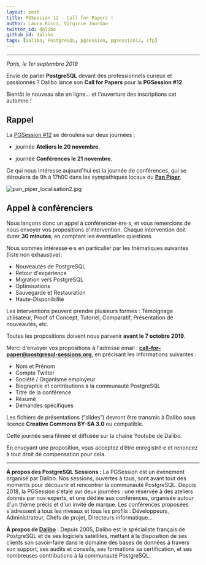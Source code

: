 ```yaml
---
layout: post
title: PGSession 12 - Call for Papers !
author: Laura Ricci, Virginie Jourdan
twitter_id: dalibo
github_id: dalibo
tags: [Dalibo, PostgreSQL, pgsession, pgsession12, cfp]
---
```


---

*Paris, le 1er septembre 2019*

Envie de parler **PostgreSQL** devant des professionnels curieux et passionnés ? Dalibo lance son **Call for Papers** pour la **PGSession #12**.

Bientôt le nouveau site en ligne… et l'ouverture des inscriptions cet automne !

<!--MORE-->

## Rappel

La [PGSession #12](https://dali.bo/pgsession12_savethedate) se déroulera sur deux journées :

  * journée **Ateliers le 20 novembre**,
  
  * journée **Conférences le 21 novembre**.
  
  
Ce qui nous intéresse aujourd'hui est la journée de conférences, qui se déroulera de 9h à 17h00 dans les sympathiques locaux du **[Pan Piper](https://www.pan-piper.com/)**.

![pan_piper_localisation2.jpg](https://raw.githubusercontent.com/dalibo/blog/gh-pages/img/pan_piper_localisation2.jpg)

## Appel à conférenciers

Nous lançons donc un appel à conférencier⋅ère⋅s, et vous remercions de nous envoyer vos propositions d'intervention. 
Chaque intervention doit durer **30 minutes**, en comptant les éventuelles questions. 

Nous sommes intéressé⋅e⋅s en particulier par les thématiques suivantes (liste non exhaustive): 

  * Nouveautés de PostgreSQL
  * Retour d'expérience
  * Migration vers PostgreSQL
  * Optimisations
  * Sauvegarde et Restauration
  * Haute-Disponibilité

Les interventions peuvent prendre plusieurs formes : Témoignage utilisateur, Proof of Concept, Tutoriel, Comparatif,
Présentation de nouveautés, etc. 

Toutes les propositions doivent nous parvenir **avant le 7 octobre 2019**. 


Merci d'envoyer vos propositions à l'adresse email : **call-for-paper@postgresql-sessions.org**, en précisant les informations suivantes :

  * Nom et Prénom
  * Compte Twitter
  * Société / Organisme employeur
  * Biographie et contributions à la communauté PostgreSQL
  * Titre de la conférence
  * Résumé
  * Demandes spécifiques


Les fichiers de présentations (“slides”) devront être transmis à Dalibo sous licence **Creative Commons BY-SA 3.0** 
ou compatible.

Cette journée sera filmée et diffusée sur la chaîne Youtube de Dalibo.

En envoyant une proposition, vous acceptez d’être enregistré⋅e et renoncez à tout droit de compensation pour cela.


-----------------

**À propos des PostgreSQL Sessions :**
La PGSession est un événement organisé par Dalibo. Nos sessions, ouvertes à tous, sont avant tout des moments pour découvrir et rencontrer la communauté PostgreSQL. Depuis 2018, la PGSession s'étale sur deux journées : une réservée à des ateliers donnés par nos experts, et une dédiée aux conférences, organisée autour d'un thème précis et d'un invité de marque.
Les conférences proposées s'adressent à tous les niveaux et tous les profils : Développeurs, Administrateur, Chefs de projet, Directeurs informatique…

**À propos de [Dalibo](https://dalibo.com/) :**
Depuis 2005, Dalibo est le spécialiste français de PostgreSQL et de ses logiciels satellites, mettant à la disposition de ses clients son savoir-faire dans le domaine des bases de données à travers son support, ses audits et conseils, ses formations sa certification, et ses nombreuses contributions à la communauté PostgreSQL.
